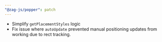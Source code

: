 ```yaml
---
"@zag-js/popper": patch
---
```


- Simplify `getPlacementStyles` logic
- Fix issue where `autoUpdate` prevented manual positioning updates from working due to rect tracking.
